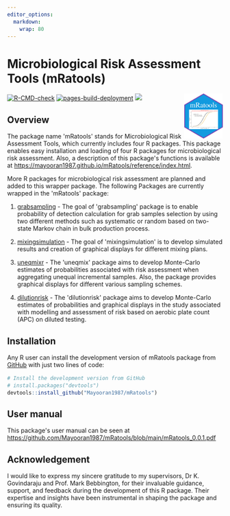 ```yaml
---
editor_options: 
  markdown: 
    wrap: 80
---
```


# Microbiological Risk Assessment Tools (mRatools)

<img src="man/figures/logo.png" align="right" width="90"/>

<!-- badges: start -->

<!-- [![Build Status](https://travis-ci.com/Mayooran1987/uneqmix.svg?branch=main)](https://travis-ci.com/Mayooran1987/uneqmixr)-->

<!-- [[![R](https://github.com/Mayooran1987/mRatools/actions/workflows/r.yml/badge.svg)](https://github.com/Mayooran1987/mRatools/actions/workflows/r.yml)-->

[![R-CMD-check](https://github.com/Mayooran1987/mRatools/actions/workflows/rcmd.yml/badge.svg)](https://github.com/Mayooran1987/mRatools/actions/workflows/rcmd.yml)
[![pages-build-deployment](https://github.com/Mayooran1987/mRatools/actions/workflows/pages/pages-build-deployment/badge.svg)](https://github.com/Mayooran1987/mRatools/actions/workflows/pages/pages-build-deployment)
<a href="https://github.com/Mayooran1987/mRatools/pulse" alt="Activity">
<img src="https://img.shields.io/github/commit-activity/m/Mayooran1987/mRatools"/></a>

<!-- badges: end-->

## Overview

The package name 'mRatools' stands for Microbiological Risk Assessment Tools,
which currently includes four R packages. This package enables easy installation
and loading of four R packages for microbiological risk assessment. Also, a
description of this package's functions is available at <https://mayooran1987.github.io/mRatools/reference/index.html>.

More R packages for microbiological risk assessment are planned and added to
this wrapper package. The following Packages are currently wrapped in the
'mRatools' package:

1.  [grabsampling](https://mayooran1987.github.io/grabsampling/) - The goal of
    'grabsampling' package is to enable probability of detection calculation for
    grab samples selection by using two different methods such as systematic or
    random based on two-state Markov chain in bulk production process.

2.  [mixingsimulation](https://mayooran1987.github.io/mixingsimulation/) - The
    goal of 'mixingsimulation' is to develop simulated results and creation of
    graphical displays for different mixing plans.

3.  [uneqmixr](https://mayooran1987.github.io/uneqmixr/index.html) - The
    'uneqmix' package aims to develop Monte-Carlo estimates of probabilities
    associated with risk assessment when aggregating unequal incremental
    samples. Also, the package provides graphical displays for different various
    sampling schemes.

4.  [dilutionrisk](https://mayooran1987.github.io/dilutionrisk/) - The
    'dilutionrisk' package aims to develop Monte-Carlo estimates of
    probabilities and graphical displays in the study associated with modelling
    and assessment of risk based on aerobic plate count (APC) on diluted
    testing.

## Installation

Any R user can install the development version of mRatools package from
[GitHub](https://github.com/) with just two lines of code:

``` r
# Install the development version from GitHub
# install.packages("devtools")
devtools::install_github("Mayooran1987/mRatools")
```

## User manual

This package's user manual can be seen at
<https://github.com/Mayooran1987/mRatools/blob/main/mRatools_0.0.1.pdf>


## Acknowledgement

I would like to express my sincere gratitude to my supervisors, Dr K. Govindaraju and Prof. Mark Bebbington, for their invaluable guidance, support, and feedback during the development of this R package. Their expertise and insights have been instrumental in shaping the package and ensuring its quality.
